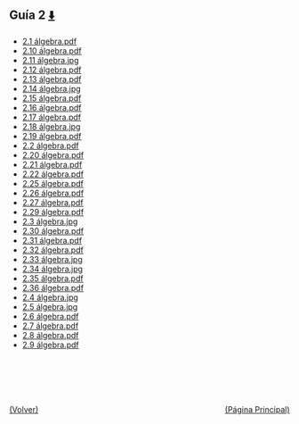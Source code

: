 
<html>
<body>
<h2>Guía 2 <a href="https://downgit.github.io/#/home?url=https://github.com/Apuntes-FIUBA/Apuntes-Electronica/tree/main/81 - Matemática/8102 - Algebra II/Guias de Problemas/Resueltos/Guía 2" style="font-size:20px">  ⬇️ </a></h2>
<ul>
    <li><a href="2.1 álgebra.pdf">2.1 álgebra.pdf</a></li>
    <li><a href="2.10 álgebra.pdf">2.10 álgebra.pdf</a></li>
    <li><a href="2.11 álgebra.jpg">2.11 álgebra.jpg</a></li>
    <li><a href="2.12 álgebra.pdf">2.12 álgebra.pdf</a></li>
    <li><a href="2.13 álgebra.pdf">2.13 álgebra.pdf</a></li>
    <li><a href="2.14 álgebra.jpg">2.14 álgebra.jpg</a></li>
    <li><a href="2.15 álgebra.pdf">2.15 álgebra.pdf</a></li>
    <li><a href="2.16 álgebra.pdf">2.16 álgebra.pdf</a></li>
    <li><a href="2.17 álgebra.pdf">2.17 álgebra.pdf</a></li>
    <li><a href="2.18 álgebra.jpg">2.18 álgebra.jpg</a></li>
    <li><a href="2.19 álgebra.pdf">2.19 álgebra.pdf</a></li>
    <li><a href="2.2 álgebra.pdf">2.2 álgebra.pdf</a></li>
    <li><a href="2.20 álgebra.pdf">2.20 álgebra.pdf</a></li>
    <li><a href="2.21 álgebra.pdf">2.21 álgebra.pdf</a></li>
    <li><a href="2.22 álgebra.pdf">2.22 álgebra.pdf</a></li>
    <li><a href="2.25 álgebra.pdf">2.25 álgebra.pdf</a></li>
    <li><a href="2.26 álgebra.pdf">2.26 álgebra.pdf</a></li>
    <li><a href="2.27 álgebra.pdf">2.27 álgebra.pdf</a></li>
    <li><a href="2.29 álgebra.pdf">2.29 álgebra.pdf</a></li>
    <li><a href="2.3 álgebra.jpg">2.3 álgebra.jpg</a></li>
    <li><a href="2.30 álgebra.pdf">2.30 álgebra.pdf</a></li>
    <li><a href="2.31 álgebra.pdf">2.31 álgebra.pdf</a></li>
    <li><a href="2.32 álgebra.pdf">2.32 álgebra.pdf</a></li>
    <li><a href="2.33 álgebra.jpg">2.33 álgebra.jpg</a></li>
    <li><a href="2.34 álgebra.jpg">2.34 álgebra.jpg</a></li>
    <li><a href="2.35 álgebra.pdf">2.35 álgebra.pdf</a></li>
    <li><a href="2.36 álgebra.pdf">2.36 álgebra.pdf</a></li>
    <li><a href="2.4 álgebra.jpg">2.4 álgebra.jpg</a></li>
    <li><a href="2.5 álgebra.jpg">2.5 álgebra.jpg</a></li>
    <li><a href="2.6 álgebra.pdf">2.6 álgebra.pdf</a></li>
    <li><a href="2.7 álgebra.pdf">2.7 álgebra.pdf</a></li>
    <li><a href="2.8 álgebra.pdf">2.8 álgebra.pdf</a></li>
    <li><a href="2.9 álgebra.pdf">2.9 álgebra.pdf</a></li>
</ul>
</body>
</html>




<br><br><br><br><br><a href="../" style="float: left">(Volver)</a> <a href="https://apuntes-fiuba.github.io/Apuntes-Electronica" style="float: right">(Página Principal)</a>
